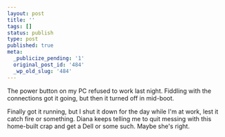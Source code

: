 ```yaml
---
layout: post
title: ''
tags: []
status: publish
type: post
published: true
meta:
  _publicize_pending: '1'
  original_post_id: '484'
  _wp_old_slug: '484'
---
```

The power button on my PC refused to work last night.  Fiddling with the connections got it going, but then it turned off in mid-boot.

Finally got it running, but I shut it down for the day while I'm at work, lest it catch fire or something.  Diana keeps telling me to quit messing with this home-built crap and get a Dell or some such.  Maybe she's right.
